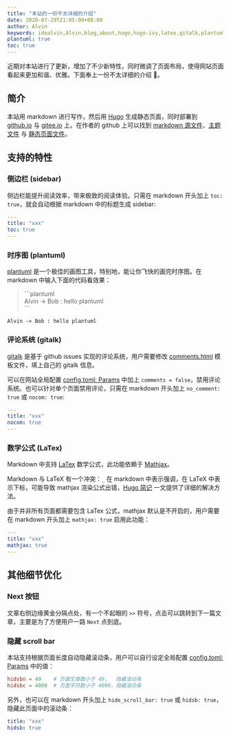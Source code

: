 ```yaml
---
title: "本站的一份不太详细的介绍"
date: 2020-07-29T21:05:09+08:00
author: Alvin
keywords: idealvin,Alvin,blog,about,hugo,hugo-ivy,latex,gitalk,plantuml,sidebar
plantuml: true
toc: true
---
```



近期对本站进行了更新，增加了不少新特性，同时微调了页面布局，使得网站页面看起来更加和谐、优雅。下面奉上一份不太详细的介绍 :wave:。


## 简介

本站用 markdown 进行写作，然后用 [Hugo](https://gohugo.io) 生成静态页面，同时部署到 [github.io](https://idealvin.github.io/) 与 [gitee.io](https://idealvin.gitee.io/) 上。在作者的 github 上可以找到 [markdown 源文件](https://github.com/idealvin/blog)、[主题文件](https://github.com/idealvin/hugo-ivy) 与 [静态页面文件](https://github.com/idealvin/idealvin.github.io)。


## 支持的特性

### 侧边栏 (sidebar)

侧边栏能提升阅读效率，带来极致的阅读体验。只需在 markdown 开头加上 `toc: true`，就会自动根据 markdown 中的标题生成 sidebar:

```yaml
---
title: "xxx"
toc: true
---
```

### 时序图 (plantuml)

[plantuml](https://plantuml.com/) 是一个极佳的画图工具，特别地，能让你飞快的画完时序图。在 markdown 中输入下面的代码看效果：

> \`\`\`plantuml  
> Alvin -> Bob : hello plantuml  
> \`\`\`

```plantuml
Alvin -> Bob : hello plantuml
```

### 评论系统 (gitalk)

[gitalk](https://github.com/gitalk/gitalk) 是基于 github issues 实现的评论系统，用户需要修改 [comments.html](https://github.com/idealvin/blog/blob/master/themes/hugo-ivy/layouts/partials/comments.html) 模板文件，填上自己的 gitalk 信息。

可以在网站全局配置 [config.toml: Params](https://github.com/idealvin/blog/blob/master/config.toml#L52) 中加上 `comments = false`，禁用评论系统。也可以针对单个页面禁用评论，只需在 markdown 开头加上 `no_comment: true` 或 `nocom: true`:

```yaml
---
title: "xxx"
nocom: true
---
```

### 数学公式 (LaTex)

Markdown 中支持 [LaTex](https://www.latex-project.org/) 数学公式，此功能依赖于 [Mathjax](https://docs.mathjax.org/en/latest/configuration.html)。

Markdown 与 LaTeX 有一个冲突：`_` 在 markdown 中表示强调，在 LaTeX 中表示下标，可能导致 mathjax 渲染公式出错，[Hugo 简记](/coding/2018/08/hugo/) 一文提供了详细的解决方法。

由于并非所有页面都需要包含 LaTex 公式，mathjax 默认是不开启的，用户需要在 markdown 开头加上 `mathjax: true` 启用此功能：

```yaml
---
title: "xxx"
mathjax: true
---
```


## 其他细节优化

### Next 按钮

文章右侧边缘黄金分隔点处，有一个不起眼的 `>>` 符号，点击可以跳转到下一篇文章，主要是为了方便用户一路 `Next` 点到底。

### 隐藏 scroll bar

本站支持根据页面长度自动隐藏滚动条，用户可以自行设定全局配置 [config.toml: Params](https://github.com/idealvin/blog/blob/master/config.toml#L52) 中的值：

```toml
hidsbn = 49    # 页面文章数小于 49，  隐藏滚动条
hidsbc = 4000  # 页面字符数小于 4000，隐藏滚动条
```

另外，也可以在 markdown 开头加上 `hide_scroll_bar: true` 或 `hidsb: true`，隐藏此页面中的滚动条：

```yaml
title: "xxx"
hidsb: true
```